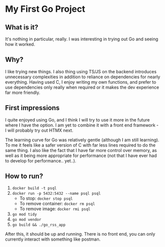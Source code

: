 # My First Go Project

## What is it?

It's nothing in particular, really. I was interesting in trying out Go and seeing how it worked.

## Why?

I like trying new things. I also thing using TS/JS on the backend introduces unnecessary complexities in addition to reliance on dependencies for nearly everything. Having used C, I enjoy writing my own functions, and prefer to use dependencies only really when required or it makes the dev experience far more friendly.

## First impressions

I quite enjoyed using Go, and I think I will try to use it more in the future where I have the option. I am yet to combine it with a front end framework - I will probably try out HTMX next.

The learning curve for Go was relatively gentle (although I am still learning). To me it feels like a safer version of C with far less lines required to do the same thing. I also like the fact that I have far more control over memory, as well as it being more appropriate for performance (not that I have ever had to develop for performance.. yet..).

## How to run?

1. `docker build -t psql`
2. `docker run -p 5432:5432 --name psql psql`
   - To stop: `docker stop psql`
   - To remove container: `docker rm psql`
   - To remove image: `docker rmi psql`
3. `go mod tidy`
4. `go mod vendor`
5. `go build && ./go_rss_app`

After this, it should be up and running. There is no front end, you can only currently interact with something like postman.
